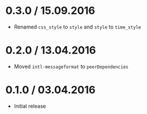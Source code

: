 0.3.0 / 15.09.2016
===================

  * Renamed `css_style` to `style` and `style` to `time_style`

0.2.0 / 13.04.2016
===================

  * Moved `intl-messageformat` to `peerDependencies`

0.1.0 / 03.04.2016
===================

  * Initial release